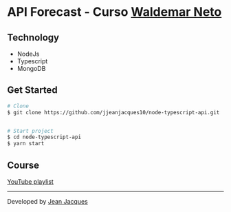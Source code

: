 # API Forecast - Curso [Waldemar Neto](https://github.com/waldemarnt/)

## Technology 

- NodeJs
- Typescript 
- MongoDB

## Get Started 

```bash
# Clone
$ git clone https://github.com/jjeanjacques10/node-typescript-api.git


# Start project
$ cd node-typescript-api
$ yarn start
```

## Course

[YouTube playlist](https://www.youtube.com/playlist?list=PLz_YTBuxtxt6_Zf1h-qzNsvVt46H8ziKh)

---
Developed by [Jean Jacques](https://github.com/jjeanjacques10/)